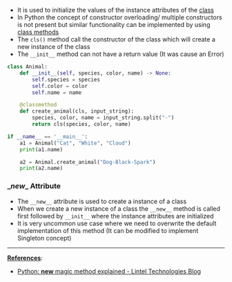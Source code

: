 * It is used to initialize the values of the instance attributes of the [class](Python%20Classes.md)
* In Python the concept of constructor overloading/ multiple constructors is not present but similar functionality can be implemented by using [class methods](Python%20Methods.md)
* The `cls()` method call the constructor of the class which will create a new instance of the class
* The `__init__` method can not have a return value (It was cause an Error)

````python
class Animal:
    def __init__(self, species, color, name) -> None:
        self.species = species
        self.color = color
        self.name = name

    @classmethod
    def create_animal(cls, input_string):
        species, color, name = input_string.split("-")
        return cls(species, color, name)

if __name__ == '__main__':
    a1 = Animal("Cat", "White", "Cloud")
    print(a1.name)

    a2 = Animal.create_animal("Dog-Black-Spark")
    print(a2.name)
````

### \_*new*\_ Attribute

* The `__new__` attribute is used to create a instance of a class
* When we create a new instance of a class the `__new__` method is called first followed by `__init__` where the instance attributes are initialized
* It is very uncommon use case where we need to overwrite the default implementation of this method (It can be modified to implement Singleton concept)

---

**<u>References</u>**:

* [Python: **new** magic method explained - Lintel Technologies Blog](https://howto.lintel.in/python-__new__-magic-method-explained/)
